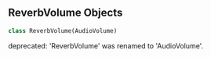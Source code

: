 ## ReverbVolume Objects

```python
class ReverbVolume(AudioVolume)
```

deprecated: 'ReverbVolume' was renamed to 'AudioVolume'.

<a id="unreal.ReverbVolumeToggleable"></a>